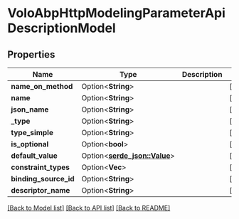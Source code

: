 # VoloAbpHttpModelingParameterApiDescriptionModel

## Properties

Name | Type | Description | Notes
------------ | ------------- | ------------- | -------------
**name_on_method** | Option<**String**> |  | [optional]
**name** | Option<**String**> |  | [optional]
**json_name** | Option<**String**> |  | [optional]
**_type** | Option<**String**> |  | [optional]
**type_simple** | Option<**String**> |  | [optional]
**is_optional** | Option<**bool**> |  | [optional]
**default_value** | Option<[**serde_json::Value**](.md)> |  | [optional]
**constraint_types** | Option<**Vec<String>**> |  | [optional]
**binding_source_id** | Option<**String**> |  | [optional]
**descriptor_name** | Option<**String**> |  | [optional]

[[Back to Model list]](../README.md#documentation-for-models) [[Back to API list]](../README.md#documentation-for-api-endpoints) [[Back to README]](../README.md)


